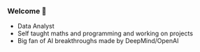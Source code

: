 ### Welcome 👋

- Data Analyst
- Self taught maths and programming and working on projects
- Big fan of AI breakthroughs made by DeepMind/OpenAI


